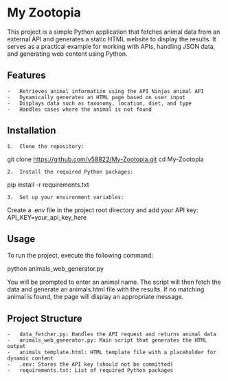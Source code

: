 # My Zootopia

This project is a simple Python application that fetches animal data from an external API and generates a static HTML website to display the results. 
It serves as a practical example for working with APIs, handling JSON data, and generating web content using Python.

## Features
	-	Retrieves animal information using the API Ninjas animal API
	-	Dynamically generates an HTML page based on user input
	-	Displays data such as taxonomy, location, diet, and type
	-	Handles cases where the animal is not found

## Installation
	1.	Clone the repository:
git clone https://github.com/v58822/My-Zootopia.git
cd My-Zootopia

	2.	Install the required Python packages:
pip install -r 
requirements.txt

	3.	Set up your environment variables:
Create a .env file in the project root directory and add your API key:
API_KEY=your_api_key_here

## Usage

To run the project, execute the following command:

python animals_web_generator.py

You will be prompted to enter an animal name. 
The script will then fetch the data and generate an animals.html file with the results. 
If no matching animal is found, the page will display an appropriate message.

## Project Structure
	-	data_fetcher.py: Handles the API request and returns animal data
	-	animals_web_generator.py: Main script that generates the HTML output
	-	animals_template.html: HTML template file with a placeholder for dynamic content
	-	.env: Stores the API key (should not be committed)
	-	requirements.txt: List of required Python packages
